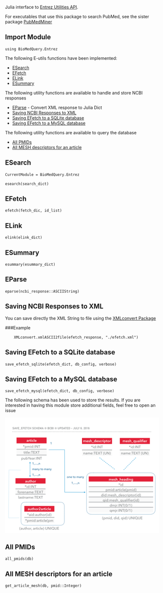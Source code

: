 Julia interface to [Entrez Utilities API](http://www.ncbi.nlm.nih.gov/books/NBK25501/).

For executables that use this package to search PubMed, see the sister package [PubMedMiner](https://github.com/bcbi/PubMedMiner.jl)

## Import Module
```
using BioMedQuery.Entrez
```

The following E-utils functions have been implemented:

- [ESearch](#esearch)
- [EFetch](#efetch)
- [ELink](#elink)
- [ESummary](#esummary)

The following utility functions are available to handle and store NCBI responses

- [EParse](#eparse) - Convert XML response to Julia Dict
- [Saving NCBI Responses to XML](@ref)
- [Saving EFetch to a SQLite database](@ref)
- [Saving EFetch to a MySQL database](@ref)

The following utility functions are available to query the database

- [All PMIDs](@ref)
- [All MESH descriptors for an article](@ref)


## ESearch

```@meta
CurrentModule = BioMedQuery.Entrez
```

```@docs
esearch(search_dict)
```

## EFetch

```@docs
efetch(fetch_dic, id_list)
```

## ELink
```@docs
elink(elink_dict)
```

## ESummary
```@docs
esummary(esummary_dict)
```

## EParse
```@docs
eparse(ncbi_response::ASCIIString)
```

## Saving NCBI Responses to XML

You can save directly the XML String to file using the
[XMLconvert Package](https://github.com/bcbi/XMLconvert.jl)

###Example

```
    XMLconvert.xmlASCII2file(efetch_response, "./efetch.xml")
```

## Saving EFetch to a SQLite database

```@docs
save_efetch_sqlite(efetch_dict, db_config, verbose)
```
## Saving EFetch to a MySQL database

```@docs
save_efetch_mysql(efetch_dict, db_config, verbose)
```

The following schema has been used to store the results.
If you are interested in having this module store additional fields, feel free
to open an issue

![Alt](/images/save_efetch_schema.001.jpeg)

## All PMIDs

```@docs
all_pmids(db)
```

## All MESH descriptors for an article
```@docs
get_article_mesh(db, pmid::Integer)
```
